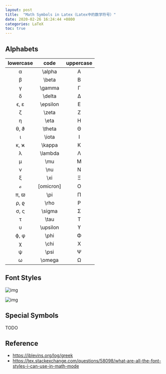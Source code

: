 ```yaml
---
layout: post
title:  "Math Symbols in Latex（Latex中的数学符号）"
date: 2020-02-26 16:24:44 +0800
categories: LaTeX
toc: true
---
```


## Alphabets

| lowercase |   code    | uppercase |
|:---------:|:---------:|:---------:|
|     α     |  \alpha   |     A     |
|     β     |   \beta   |     B     |
|     γ     |  \gamma   |     Γ     |
|     δ     |  \delta   |     Δ     |
|   ϵ, ε    | \epsilon  |     E     |
|     ζ     |   \zeta   |     Ζ     |
|     η     |   \eta    |     Η     |
|   θ, ϑ    |  \theta   |     Θ     |
|     ι     |   \iota   |     Ι     |
|   κ, ϰ    |  \kappa   |     Κ     |
|     λ     |  \lambda  |     Λ     |
|     μ     |    \mu    |     Μ     |
|     ν     |    \nu    |     Ν     |
|     ξ     |    \xi    |     Ξ     |
|     ℴ     | [omicron] |     O     |
|   π, ϖ    |    \pi    |     Π     |
|   ρ, ϱ    |   \rho    |     Ρ     |
|   σ, ς    |  \sigma   |     Σ     |
|     τ     |   \tau    |     Τ     |
|     υ     | \upsilon  |     ϒ     |
|   ϕ, φ    |   \phi    |     Φ     |
|     χ     |   \chi    |     X     |
|     ψ     |   \psi    |     Ψ     |
|     ω     |  \omega   |     Ω     |

## Font Styles

![img](https://i.stack.imgur.com/eZdhj.png)

![img](https://i.stack.imgur.com/980yM.jpg)

## Special Symbols

TODO

## Reference

* <https://jblevins.org/log/greek>
* <https://tex.stackexchange.com/questions/58098/what-are-all-the-font-styles-i-can-use-in-math-mode>
